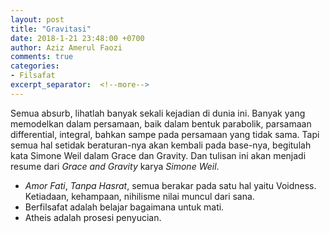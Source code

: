 ```yaml
---
layout: post
title: "Gravitasi"
date: 2018-1-21 23:48:00 +0700
author: Aziz Amerul Faozi
comments: true
categories: 
- Filsafat
excerpt_separator:  <!--more-->
---
```


Semua absurb, lihatlah banyak sekali kejadian di dunia ini. Banyak yang memodelkan dalam persamaan, baik dalam bentuk parabolik, parsamaan differential, integral, bahkan sampe pada persamaan yang tidak sama. Tapi semua hal setidak beraturan-nya akan kembali pada base-nya, begitulah kata Simone Weil dalam Grace dan Gravity. Dan tulisan ini akan menjadi resume dari *Grace and Gravity* karya *Simone Weil*.

- *Amor Fati*, *Tanpa Hasrat*, semua berakar pada satu hal yaitu Voidness. Ketiadaan, kehampaan, nihilisme nilai muncul dari sana. 
- Berfilsafat adalah belajar bagaimana untuk mati.
- Atheis adalah prosesi penyucian.

